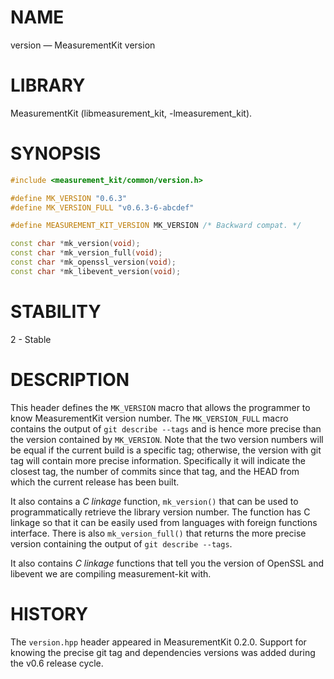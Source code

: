 # NAME
version &mdash; MeasurementKit version

# LIBRARY
MeasurementKit (libmeasurement_kit, -lmeasurement_kit).

# SYNOPSIS
```C++
#include <measurement_kit/common/version.h>

#define MK_VERSION "0.6.3"
#define MK_VERSION_FULL "v0.6.3-6-abcdef"

#define MEASUREMENT_KIT_VERSION MK_VERSION /* Backward compat. */

const char *mk_version(void);
const char *mk_version_full(void);
const char *mk_openssl_version(void);
const char *mk_libevent_version(void);
```

# STABILITY

2 - Stable

# DESCRIPTION

This header defines the `MK_VERSION` macro that allows the programmer
to know MeasurementKit version number. The `MK_VERSION_FULL` macro
contains the output of `git describe --tags` and is hence more precise
than the version contained by `MK_VERSION`. Note that the two version numbers
will be equal if the current build is a specific tag; otherwise, the version
with git tag will contain more precise information. Specifically it will
indicate the closest tag, the number of commits since that tag, and the HEAD
from which the current release has been built.

It also contains a *C linkage* function, `mk_version()` that can be used
to programmatically retrieve the library version number. The function has C
linkage so that it can be easily used from languages with foreign functions
interface. There is also `mk_version_full()` that returns the more
precise version containing the output of `git describe --tags`.

It also contains *C linkage* functions that tell you the version of OpenSSL
and libevent we are compiling measurement-kit with.

# HISTORY

The `version.hpp` header appeared in MeasurementKit 0.2.0. Support for
knowing the precise git tag and dependencies versions was added during the
v0.6 release cycle.
